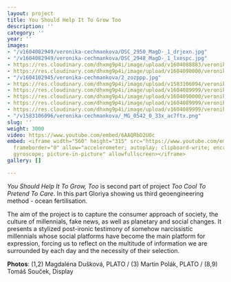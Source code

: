 ```yaml
---
layout: project
title: You Should Help It To Grow Too
description: ''
category: ''
year: ''
images:
- "/v1604082949/veronika-cechmankova/DSC_2950_MagD-_1_drjexn.jpg"
- "/v1604082949/veronika-cechmankova/DSC_2948_MagD-_1_lxespc.jpg"
- https://res.cloudinary.com/dhxmg9p4i/image/upload/v1604088883/veronika-cechmankova/_R5A1340_akgtwo.jpg
- https://res.cloudinary.com/dhxmg9p4i/image/upload/v1604090000/veronika-cechmankova/ATereza4_z2slmj.jpg
- "/v1604102945/veronika-cechmankova/2_zozppp.jpg"
- https://res.cloudinary.com/dhxmg9p4i/image/upload/v1583106094/veronika-cechmankova/_MG_0551_0_33x_nqsvse.png
- https://res.cloudinary.com/dhxmg9p4i/image/upload/v1604089999/veronika-cechmankova/ATereza2_i5ghmt.jpg
- https://res.cloudinary.com/dhxmg9p4i/image/upload/v1604090000/veronika-cechmankova/ATereza5_nn3oif.jpg
- https://res.cloudinary.com/dhxmg9p4i/image/upload/v1604089999/veronika-cechmankova/ATereza7_qhotj1.jpg
- https://res.cloudinary.com/dhxmg9p4i/image/upload/v1604089999/veronika-cechmankova/ATereza3_mu9gtg.jpg
- "/v1583106096/veronika-cechmankova/_MG_0542_0_33x_ac7ftx.png"
slug: ''
weight: 3000
video: https://www.youtube.com/embed/6AAQRbD2UOc
embed: <iframe width="560" height="315" src="https://www.youtube.com/embed/loBwihoblGg"
  frameborder="0" allow="accelerometer; autoplay; clipboard-write; encrypted-media;
  gyroscope; picture-in-picture" allowfullscreen></iframe>
gallery: []

---
```

_You Should Help It To Grow, Too_ is second part of project _Too Cool To Pretend To Care_. In this part Gloriya showing us third geoengineering method - ocean fertilisation.

The aim of the project is to capture the consumer approach of society, the culture of millennials, fake news, as well as planetary and social changes. It presents a stylized post-ironic testimony of somehow narcissistic millennials whose social platforms have become the main platform for expression, forcing us to reflect on the multitude of information we are surrounded by each day and the necessity of their selection.

**Photos**: (1,2) Magdaléna Dušková, PLATO / (3) Martin Polák, PLATO / (8,9) Tomáš Souček, Display